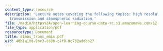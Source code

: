 ```yaml
---
content_type: resource
description: 'Lecture notes covering the following topics: high resolution atmospheric
  transmission and atmospheric radiation.'
file: /media/https%3A/open-learning-course-data-rc.s3.amazonaws.com/12-815-atmospheric-radiation-fall-2006/40b1a10d8bc3860bc7f98c732addbb27_atmos_trans_emis.pdf
file_type: application/pdf
resourcetype: Document
title: atmos_trans_emis.pdf
uid: 40b1a10d-8bc3-860b-c7f9-8c732addbb27
---
```

